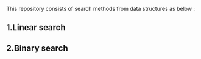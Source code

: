This repository consists of search methods from data structures as below :

## 1.Linear search

## 2.Binary search
